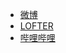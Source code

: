 - [微博](https://weibo.com/u/6966846709)
- [LOFTER](https://brokenlightsss.lofter.com/)
- [哔哩哔哩](https://space.bilibili.com/1507845)